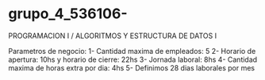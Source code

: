# grupo_4_536106-
PROGRAMACION I / ALGORITMOS Y ESTRUCTURA DE DATOS I

Parametros de negocio:
1- Cantidad maxima de empleados: 5
2- Horario de apertura: 10hs y horario de cierre: 22hs
3- Jornada laboral: 8hs
4- Cantidad maxima de horas extra por dia: 4hs
5- Definimos 28 dias laborales por mes
